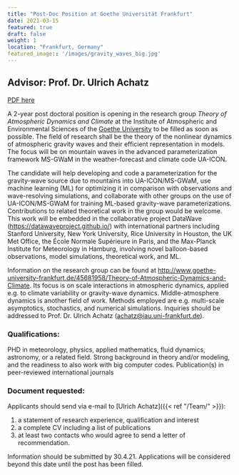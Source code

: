 ```yaml
---
title: "Post-Doc Position at Goethe Universität Frankfurt"
date: 2021-03-15
featured: true
draft: false
weight: 1
location: "Frankfurt, Germany"
featured_image:: '/images/gravity_waves_big.jpg'
---
```

## Advisor: Prof. Dr. Ulrich Achatz                                                   

[PDF here](/pdfs/postdoc_Ulrich.pdf)

A 2-year post doctoral position is opening in the research group *Theory of Atmospheric Dynamics and Climate* at the Institute of Atmospheric and Environmental Sciences of the [Goethe University](https://frankfurt.de/english/about-frankfurt) to be filled as soon as possible. The field of research shall be the theory of the nonlinear dynamics of atmospheric gravity waves and their efficient representation in models. The focus will be on mountain waves in the advanced parameterization framework MS-GWaM in the weather-forecast and climate code UA-ICON.
<!--more-->

The candidate will help developing and code a parameterization for the gravity-wave source due to mountains into UA-ICON/MS-GWaM, use machine learning (ML) for optimizing it in comparison with observations and wave-resolving simulations, and collaborate with other groups on the use of UA-ICON/MS-GWaM for training ML-based gravity-wave parameterizations. Contributions to related theoretical work in the group would be welcome. This work will be embedded in the collaborative project DataWave (https://datawaveproject.github.io/) with international partners including Stanford University, New York University, Rice University in Houston, the UK Met Office, the École Normale Supérieure in Paris, and the Max-Planck Institute for Meteorology in Hamburg, involving novel balloon-based observations, model simulations, theoretical work, and ML.

Information on the research group can be found at http://www.goethe-university-frankfurt.de/45681958/Theory-of-Atmospheric-Dynamics-and-Climate. Its focus is on scale interactions in atmospheric dynamics, applied e.g. to climate variability or gravity-wave dynamics. Middle-atmosphere dynamics is another field of work. Methods employed are e.g. multi-scale asymptotics, stochastics, and numerical simulations. Inquiries should be addressed to Prof. Dr. Ulrich Achatz (achatz@iau.uni-frankfurt.de).

### Qualifications:
PHD in meteorology, physics, applied mathematics, fluid dynamics, astronomy, or a related field.
Strong background in theory and/or modeling, and the readiness to also work with big computer codes.
Publication(s) in peer-reviewed international journals

### Document requested:
Applicants should send via e-mail to [Ulrich Achatz]({{< ref "/Team/" >}}):
1. a statement of research experience, qualification and interest
2. a complete CV including a list of publications
3. at least two contacts who would agree to send a letter of recommendation.

Information should be submitted by 30.4.21. Applications will be considered beyond this date until the post has been filled.
